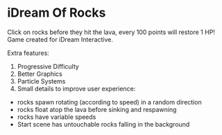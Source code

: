 # iDream Of Rocks	
Click on rocks before they hit the lava, every 100 points will restore 1 HP! Game created for iDream Interactive.

Extra features:
1. Progressive Difficulty
2. Better Graphics
3. Particle Systems
4. Small details to improve user experience:
 - rocks spawn rotating (according to speed) in a random direction
 - rocks float atop the lava before sinking and respawning
 - rocks have variable speeds 
 - Start scene has untouchable rocks falling in the background

